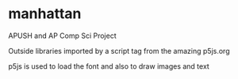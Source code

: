 # manhattan
APUSH and AP Comp Sci Project

Outside libraries imported by a script tag from the amazing p5js.org

p5js is used to load the font and also to draw images and text
